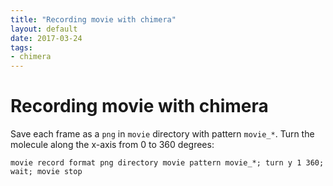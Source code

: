 ```yaml
---
title: "Recording movie with chimera"
layout: default
date: 2017-03-24
tags:
- chimera
---
```


# Recording movie with chimera

Save each frame as a `png` in `movie` directory with pattern `movie_*`. Turn the molecule along the x-axis from 0 to 360 degrees:

    movie record format png directory movie pattern movie_*; turn y 1 360; wait; movie stop
